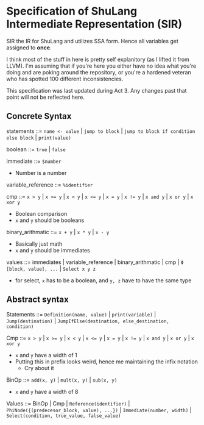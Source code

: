 # Specification of ShuLang Intermediate Representation (SIR)

SIR the IR for ShuLang and utilizes SSA form. Hence all variables get assigned to **once**.

I think most of the stuff in here is pretty self explanitory (as I lifted it from LLVM). I'm assuming that if you're here you either have no idea what you're doing and are poking around the repository, or you're a hardened veteran who has spotted 100 different inconsistencies.

This specification was last updated during Act 3. Any changes past that point will not be reflected here.

## Concrete Syntax

statements ::= `name <- value` | `jump to block` | `jump to block if condition else block` | `print(value)`

boolean ::= `true` | `false`

immediate ::= `$number`
- Number is a number

variable_reference ::= `%identifier`

cmp ::=  `x > y` | `x >= y` | `x < y` | `x <= y`  | `x = y` | `x != y` | `x and y` | `x or y` | `x xor y`
- Boolean comparison
- `x` and `y` should be booleans

binary_arithmatic ::= `x + y` | `x * y` | `x - y` 
- Basically just math
- `x` and `y` should be immediates

values ::= immediates | variable_reference | binary_arithmatic | cmp | `Φ [block, value], ...` | `Select x y z`
- for select, `x` has to be a boolean, and `y, z` have to have the same type


## Abstract syntax

Statements ::= `Definition(name, value)` | `print(variable)` | `Jump(destination)` | `JumpIfElse(destination, else_destination, condition)`

Cmp ::= `x > y` | `x >= y` | `x < y` | `x <= y`  | `x = y` | `x != y` | `x and y` | `x or y` | `x xor y`
- `x` and `y` have a width of 1
- Putting this in prefix looks weird, hence me maintaining the infix notation
    - Cry about it

BinOp ::= `add(x, y)` | `mult(x, y)` | `sub(x, y)`
- `x` and `y` have a width of 8

Values ::=  BinOp | Cmp | `Reference(identifier)` | `PhiNode({(predecesor_block, value), ...})` | `Immediate(number, width)` | `Select(condition, true_value, false_value)`
